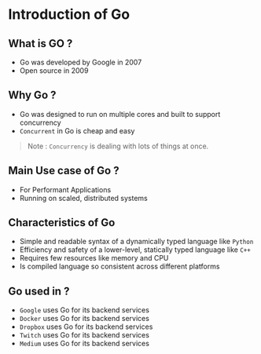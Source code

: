# Introduction of Go

## What is GO ?

- Go was developed by Google in 2007
- Open source in 2009

## Why Go ?
- Go was designed to run on multiple cores and built to support concurrency
- `Concurrent` in Go is cheap and easy

> Note : `Concurrency` is dealing with lots of things at once.

## Main Use case of Go ?
- For Performant Applications
- Running on scaled, distributed systems


## Characteristics of Go

- Simple and readable syntax of a dynamically typed language like `Python`
- Efficiency and safety of a lower-level, statically typed language like `C++`
- Requires few resources like memory and CPU
- Is compiled language so consistent across different platforms

## Go used in ?

- `Google` uses Go for its backend services
- `Docker` uses Go for its backend services
- `Dropbox` uses Go for its backend services
- `Twitch` uses Go for its backend services
- `Medium` uses Go for its backend services